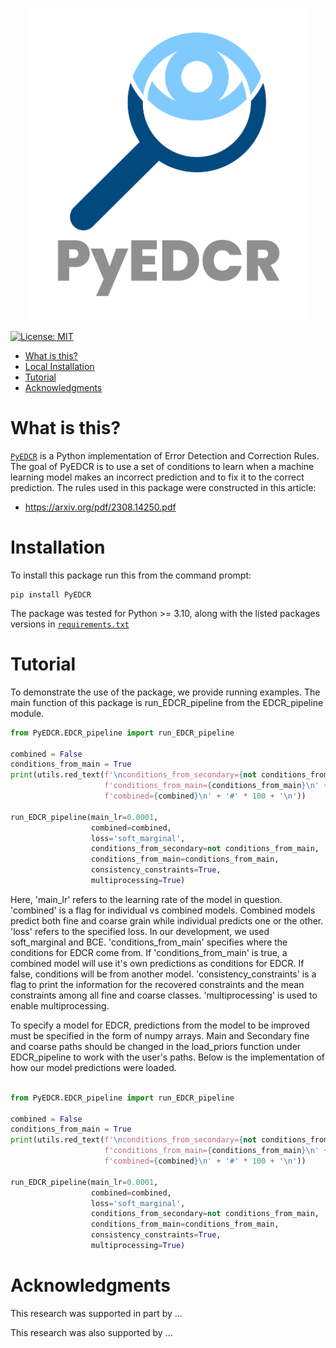 <p align="center">
    <img alt="Logo" src="https://raw.githubusercontent.com/lab-v2/PyEDCR/master/images/logo-transparent-png.png?token=GHSAT0AAAAAACMG5XLPTSRTRO6PKL7ZTGZUZN72QDQ" width="440" height="500"/>
</p>

<!-- [![pages-build-deployment](https://github.com/krichelj/PyDiffGame/actions/workflows/pages/pages-build-deployment/badge.svg)](https://github.com/krichelj/PyDiffGame/actions/workflows/pages/pages-build-deployment) -->

[![License: MIT](https://img.shields.io/badge/License-MIT-yellow.svg)](https://opensource.org/licenses/MIT)

- [What is this?](#what-is-this)
- [Local Installation](#local-installation)
- [Tutorial](#tutorial)
- [Acknowledgments](#acknowledgments)

# What is this?

[`PyEDCR`](https://github.com/lab-v2/metacognitive_error_detection_and_correction_v2/tree/master) is a Python implementation of Error Detection and Correction Rules. The goal of PyEDCR is to use a set of conditions to learn when a machine learning model makes an incorrect prediction and to fix it to the correct prediction. The rules used in this package were constructed in this article:

- https://arxiv.org/pdf/2308.14250.pdf

# Installation

To install this package run this from the command prompt:

```
pip install PyEDCR
```

The package was tested for Python >= 3.10, along with the listed packages versions in [`requirements.txt`](https://github.com/lab-v2/metacognitive_error_detection_and_correction_v2/blob/maintain_github/requirements.txt)

# Tutorial

To demonstrate the use of the package, we provide running examples. The main function of this package is run_EDCR_pipeline from the EDCR_pipeline module.

```python
from PyEDCR.EDCR_pipeline import run_EDCR_pipeline

combined = False
conditions_from_main = True
print(utils.red_text(f'\nconditions_from_secondary={not conditions_from_main}, '
                     f'conditions_from_main={conditions_from_main}\n' +
                     f'combined={combined}\n' + '#' * 100 + '\n'))

run_EDCR_pipeline(main_lr=0.0001,
                  combined=combined,
                  loss='soft_marginal',
                  conditions_from_secondary=not conditions_from_main,
                  conditions_from_main=conditions_from_main,
                  consistency_constraints=True,
                  multiprocessing=True)
```

Here, 'main_lr' refers to the learning rate of the model in question. 'combined' is a flag for individual vs combined models. Combined models predict both fine and coarse grain while individual predicts one or the other. 'loss' refers to the specified loss. In our development, we used soft_marginal and BCE. 'conditions_from_main' specifies where the conditions for EDCR come from. If 'conditions_from_main' is true, a combined model will use it's own predictions as conditions for EDCR. If false, conditions will be from another model. 'consistency_constraints' is a flag to print the information for the recovered constraints and the mean constraints among all fine and coarse classes. 'multiprocessing' is used to enable multiprocessing.

To specify a model for EDCR, predictions from the model to be improved must be specified in the form of numpy arrays. Main and Secondary fine and coarse paths should be changed in the load_priors function under EDCR_pipeline to work with the user's paths. Below is the implementation of how our model predictions were loaded.

```python

from PyEDCR.EDCR_pipeline import run_EDCR_pipeline

combined = False
conditions_from_main = True
print(utils.red_text(f'\nconditions_from_secondary={not conditions_from_main}, '
                     f'conditions_from_main={conditions_from_main}\n' +
                     f'combined={combined}\n' + '#' * 100 + '\n'))

run_EDCR_pipeline(main_lr=0.0001,
                  combined=combined,
                  loss='soft_marginal',
                  conditions_from_secondary=not conditions_from_main,
                  conditions_from_main=conditions_from_main,
                  consistency_constraints=True,
                  multiprocessing=True)
```

# Acknowledgments

This research was supported in part by ...

This research was also supported by ...
